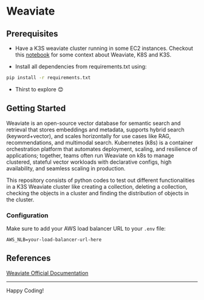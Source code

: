 # Weaviate

## Prerequisites
- Have a K3S weaviate cluster running in some EC2 instances. Checkout this [notebook](https://notebooklm.google.com/notebook/bec57f15-3091-43dd-b93a-70a09de31274) for some context about Weaviate, K8S and K3S.

- Install all dependencies from requirements.txt using:
```bash
pip install -r requirements.txt
```

- Thirst to explore 😊

## Getting Started
Weaviate is an open-source vector database for semantic search and retrieval that stores embeddings and metadata, supports hybrid search (keyword+vector), and scales horizontally for use cases like RAG, recommendations, and multimodal search. Kubernetes (k8s) is a container orchestration platform that automates deployment, scaling, and resilience of applications; together, teams often run Weaviate on k8s to manage clustered, stateful vector workloads with declarative configs, high availability, and seamless scaling in production.

This repository consists of python codes to test out different functionalities in a K3S Weaviate cluster like creating a collection, deleting a collection, checking the objects in a cluster and finding the distribution of objects in the cluster. 

### Configuration
Make sure to add your AWS load balancer URL to your `.env` file:

```
AWS_NLB=your-load-balancer-url-here
```

## References
[Weaviate Official Documentation](https://weaviate.io/)

---

Happy Coding!